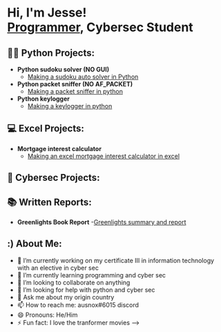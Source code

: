 <h1>Hi, I'm Jesse! <br/><a href="https://github.com/jessevanwyk1">Programmer</a>, <a>Cybersec Student</a>

<h2>👨‍💻 Python Projects:</h2>

- <b>Python sudoku solver (NO GUI)</b>
  - [Making a sudoku auto solver in Python](https://github.com/jessevanwyk1/SudokuSolve-NO-GUI-)
- <b>Python packet sniffer (NO AF_PACKET)</b>
  - [Making a packet sniffer in python](https://github.com/jessevanwyk1/PythonSniffer-NO-AFPACKET-)
- <b>Python keylogger</b>
  - [Making a keylogger in python](https://github.com/jessevanwyk1/Python-keylogger)
  
<h2>💻 Excel Projects:</h2>
  
- <b>Mortgage interest calculator</b>
  - [Making an excel mortgage interest calculator in excel](https://github.com/jessevanwyk1/Excel-mortgage-calc)
  
<h2>👾 Cybersec Projects:</h2>
  
<h2>📚 Written Reports:</h2>
  
  - <b>Greenlights Book Report</b>
    -[Greenlights summary and report](https://github.com/jessevanwyk1/Greenlights-Report)
  
<h2>:) About Me:</h2>

- 🔭 I’m currently working on my certificate III in information technology with an elective in cyber sec
- 🌱 I’m currently learning programming and cyber sec
- 👯 I’m looking to collaborate on anything
- 🤔 I’m looking for help with python and cyber sec
- 💬 Ask me about my origin country
- 📫 How to reach me: ausnox#6015 discord
- 😄 Pronouns: He/Him
- ⚡ Fun fact: I love the tranformer movies
-->
